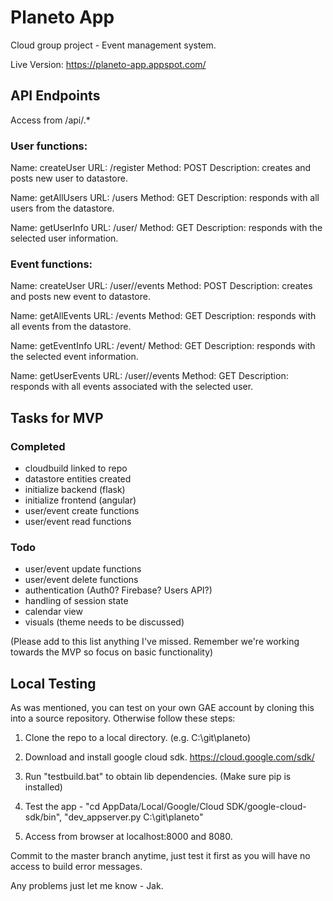 # Planeto App

Cloud group project - Event management system.

Live Version: https://planeto-app.appspot.com/


## API Endpoints

Access from /api/.*

### User functions:

Name: createUser
URL: /register
Method: POST
Description: creates and posts new user to datastore.

Name: getAllUsers
URL: /users
Method: GET
Description: responds with all users from the datastore.


Name: getUserInfo
URL: /user/<id>
Method: GET
Description: responds with the selected user information.

### Event functions:

Name: createUser
URL: /user/<id>/events
Method: POST
Description: creates and posts new event to datastore.


Name: getAllEvents
URL: /events
Method: GET
Description: responds with all events from the datastore.


Name: getEventInfo
URL: /event/<id>
Method: GET
Description: responds with the selected event information.


Name: getUserEvents
URL: /user/<id>/events
Method: GET
Description: responds with all events associated with the selected user.


## Tasks for MVP

### Completed

- cloudbuild linked to repo
- datastore entities created
- initialize backend (flask)
- initialize frontend (angular)
- user/event create functions
- user/event read functions

### Todo

- user/event update functions
- user/event delete functions
- authentication (Auth0? Firebase? Users API?)
- handling of session state
- calendar view
- visuals (theme needs to be discussed)

(Please add to this list anything I've missed. Remember we're working towards the MVP so focus on basic functionality)

## Local Testing

As was mentioned, you can test on your own GAE account by cloning this into a source repository. Otherwise follow these steps:

1. Clone the repo to a local directory. (e.g. C:\\git\\planeto)

2. Download and install google cloud sdk. https://cloud.google.com/sdk/

3. Run "testbuild.bat" to obtain lib dependencies. (Make sure pip is installed)

4. Test the app - "cd AppData/Local/Google/Cloud SDK/google-cloud-sdk/bin", "dev_appserver.py C:\\git\\planeto"

5. Access from browser at localhost:8000 and 8080.

Commit to the master branch anytime, just test it first as you will have no access to build error messages.

Any problems just let me know - Jak.
